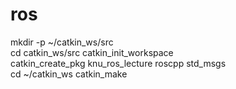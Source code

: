 # ros

mkdir -p ~/catkin_ws/src  
cd catkin_ws/src
catkin_init_workspace  
catkin_create_pkg knu_ros_lecture roscpp std_msgs  
cd ~/catkin_ws
catkin_make
